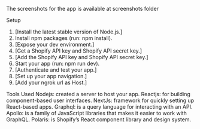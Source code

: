 The screenshots for the app is available at screenshots folder

Setup
1. [Install the latest stable version of Node.js.]
2. Install npm packages (run: npm install).
3. [Expose your dev environment.]
4. [Get a Shopify API key and Shopify API secret key.]
5. [Add the Shopify API key and Shopify API secret key.]
6. Start your app (run: npm run dev).
7. [Authenticate and test your app.]
8. [Set up your app navigation.]
9. [Add your ngrok url as Host.]


Tools Used
Nodejs: created a server to host your app.
Reactjs: for building component-based user interfaces. 
NextJs: framework for quickly setting up React-based apps.
Graphql: is a query language for interacting with an API. 
Apollo: is a family of JavaScript libraries that makes it easier to work with GraphQL.
Polaris: is Shopify’s React component library and design system. 


